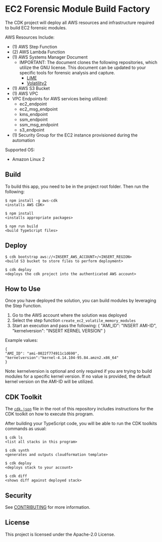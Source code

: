 # EC2 Forensic Module Build Factory

The CDK project will deploy all AWS resources and infrastructure required to build EC2 forensic modules.

AWS Resources Include:
- (1) AWS Step Function
- (2) AWS Lambda Function
- (1) AWS Systems Manager Document
    - IMPORTANT: The document clones the following repositories, which utilize the GNU license. This document can be updated to your specific tools for forensic analysis and capture.
        - [LiME](https://github.com/504ensicsLabs/LiME)
        - [Volatility2](https://github.com/volatilityfoundation/volatility)
- (1) AWS S3 Bucket
- (1) AWS VPC
- VPC Endpoints for AWS services being utilized:
    - ec2_endpoint
    - ec2_msg_endpoint
    - kms_endpoint
    - ssm_endpoint
    - ssm_msg_endpoint
    - s3_endpoint
- (1) Security Group for the EC2 instance provisioned during the automation

Supported OS:
- Amazon Linux 2

## Build

To build this app, you need to be in the project root folder. Then run the following:

    $ npm install -g aws-cdk
    <installs AWS CDK>

    $ npm install
    <installs appropriate packages>

    $ npm run build
    <build TypeScript files>

## Deploy

    $ cdk bootstrap aws://<INSERT_AWS_ACCOUNT>/<INSERT_REGION>
    <build S3 bucket to store files to perform deployment>

    $ cdk deploy
    <deploys the cdk project into the authenticated AWS account>

## How to Use

Once you have deployed the solution, you can build modules by leveraging the Step Function.

1. Go to the AWS account where the solution was deployed
2. Select the step function `create_ec2_volatile_memory_modules`
3. Start an execution and pass the following:
    {
    "AMI_ID": "INSERT AMI-ID",
    "kernelversion": "INSERT KERNEL VERSION"
    }

Example values:

    {
    "AMI_ID": "ami-0022f774911c1d690",
    "kernelversion":"kernel-4.14.104-95.84.amzn2.x86_64"
    }

Note: kernelversion is optional and only required if you are trying to build modules for a specific kernel version. If no value is provided, the default kernel version on the AMI-ID will be utilized.

## CDK Toolkit

The [`cdk.json`](./cdk.json) file in the root of this repository includes
instructions for the CDK toolkit on how to execute this program.

After building your TypeScript code, you will be able to run the CDK toolkits commands as usual:

    $ cdk ls
    <list all stacks in this program>

    $ cdk synth
    <generates and outputs cloudformation template>

    $ cdk deploy
    <deploys stack to your account>

    $ cdk diff
    <shows diff against deployed stack>

## Security

See [CONTRIBUTING](CONTRIBUTING.md#security-issue-notifications) for more information.

## License

This project is licensed under the Apache-2.0 License.

